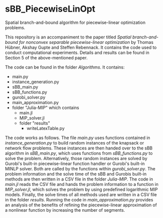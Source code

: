 # sBB_PiecewiseLinOpt
Spatial branch-and-bound algorithm for piecewise-linear optimization problems.

This repository is an accompaniment to the paper titled *Spatial branch-and-bound for nonconvex separable piecewise-linear optimization* by Thomas Hübner, Akshay Gupte and Steffen Rebennack.
It contains the code used to conduct computational experiments. 
Details and results can be found in Section 5 of the above-mentioned paper.

The code can be found in the folder *Algorithms*. It contains:
  - main.py
  - instance_generation.py
  - sBB_main.py
  - sBB_functions.py
  - gurobi_solver.py
  - main_approximation.py
  - folder "Julia-MIP" which contains
    - main.jl
    - MIP_solver.jl
    - folder "results"
      - writeLatexTable.py

The code works as follows. 
The file *main.py* uses functions contained in *instance_generation.py* to build random instances of the knapsack or network flow problems.
These instances are then handed over to the sBB algorithm in *sBB_main.py*, which uses functions from *sBB_functions.py* to solve the problem.
Alternatively, those random instances are solved by Gurobi's built-in piecewise-linear function handler or Gurobi's built-in MINLP solver. Both are called by the functions within *gurobi_solver.py*.
The problem information and the solve time of the sBB and Gurobis built-in methods are then written in a CSV file in the folder *Julia-MIP*.
The code in *main.jl* reads the CSV file and hands the problem information to a function in *MIP_solver.jl*, which solves the problem by using predefined logarithmic MIP models.
Finally, the solve times of all methods used are written in a CSV file in the folder *results*. Running the code in *main_approximation.py* provides an analysis of the benefits of refining the piecewise-linear approximation of a nonlinear function by increasing the number of segments.
